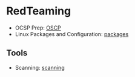 # RedTeaming

- OCSP Prep: [OSCP]
- Linux Packages and Configuration: [packages]

## Tools
- Scanning: [scanning]







[OSCP]: <https://github.com/k3rt4s/RedTeaming/blob/main/OSCP/README.md>
[packages]: <https://github.com/k3rt4s/RedTeaming/blob/main/packages.sh>
[scanning]: <https://github.com/k3rt4s/RedTeaming/blob/main/Scanning>
